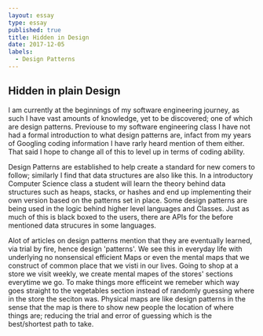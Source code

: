 ```yaml
---
layout: essay
type: essay
published: true
title: Hidden in Design
date: 2017-12-05
labels:
  - Design Patterns
---
```


## Hidden in plain Design

  I am currently at the beginnings of my software engineering journey, as such I have vast amounts of knowledge, yet to be discovered;
one of which are design patterns. Previouse to my software engineering class I have not had a formal introduction to what design patterns are,
infact from my years of Googling coding information I have rarly heard mention of them either. That said I hope to change all of this to level
up in terms of coding ability. 

  Design Patterns are established to help create a standard for new comers to follow; similarly I find that data structures are also like this.
In a introductory Computer Science class a student will learn the theory behind data structures such as heaps, stacks, or hashes and end up
implementing their own version based on the patterns set in place. Some design patterns are being used in the logic behind higher level languages
and Classes. Just as much of this is black boxed to the users, there are APIs for the before mentioned data strucures in some languages.

  Alot of articles on design patterns mention that they are eventually learned, via trial by fire, hence design 'patterns'. We see this in everyday
life with underlying no nonsensical efficient Maps or even the mental maps that we construct of common place that we visti in our lives.
Going to shop at a store we visit weekly, we create mental mapes of the stores' sections everytime we go. To make things more efficeint we
remeber which way goes straight to the vegetables section instead of randomly guessing where in the store the seciton was. Physical maps are
like design patterns in the sense that the map is there to show new people the location of where things are; reducing the trial and error of
guessing which is the best/shortest path to take.





